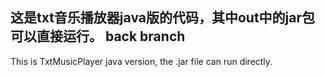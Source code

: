 这是txt音乐播放器java版的代码，其中out中的jar包可以直接运行。
back branch
------------------------------------------------------------------
This is TxtMusicPlayer java version, the .jar file can run directly.
